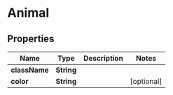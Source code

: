 
# Animal

## Properties
Name | Type | Description | Notes
------------ | ------------- | ------------- | -------------
**className** | **String** |  | 
**color** | **String** |  |  [optional]



